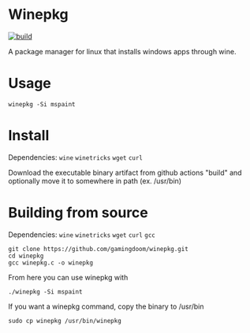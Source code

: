 # Winepkg
[![build](https://github.com/gamingdoom/winepkg/actions/workflows/build.yml/badge.svg)](https://github.com/gamingdoom/winepkg/actions/workflows/build.yml)


A package manager for linux that installs windows apps through wine.

# Usage
```
winepkg -Si mspaint
```
# Install
Dependencies: ``wine`` ``winetricks`` ``wget`` ``curl``

Download the executable binary artifact from github actions "build" and optionally move it to somewhere in path (ex. /usr/bin)

# Building from source
Dependencies: ``wine`` ``winetricks`` ``wget`` ``curl`` ``gcc``

```
git clone https://github.com/gamingdoom/winepkg.git
cd winepkg
gcc winepkg.c -o winepkg
```
From here you can use winepkg with
```
./winepkg -Si mspaint
```
If you want a winepkg command, copy the binary to /usr/bin
```
sudo cp winepkg /usr/bin/winepkg
```
